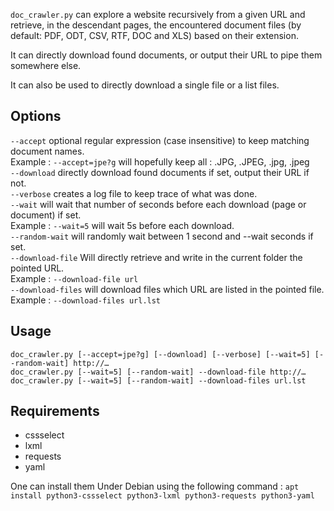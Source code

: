 `doc_crawler.py` can explore a website recursively from a given URL and retrieve, in the
descendant pages, the encountered document files (by default: PDF, ODT, CSV, RTF, DOC and XLS)
based on their extension.

It can directly download found documents, or output their URL to pipe them somewhere else.

It can also be used to directly download a single file or a list files.

## Options
`--accept` optional regular expression (case insensitive) to keep matching document names. \
 Example : `--accept=jpe?g` will hopefully keep all : .JPG, .JPEG, .jpg, .jpeg \
`--download` directly download found documents if set, output their URL if not. \
`--verbose` creates a log file to keep trace of what was done. \
`--wait` will wait that number of seconds before each download (page or document) if set. \
 Example : `--wait=5` will wait 5s before each download. \
`--random-wait` will randomly wait between 1 second and --wait seconds if set. \
`--download-file` Will directly retrieve and write in the current folder the pointed URL. \
 Example : `--download-file url` \
`--download-files` will download files which URL are listed in the pointed file. \
 Example : `--download-files url.lst`

## Usage
`doc_crawler.py [--accept=jpe?g] [--download] [--verbose] [--wait=5] [--random-wait] http://…` \
`doc_crawler.py [--wait=5] [--random-wait] --download-file http://…` \
`doc_crawler.py [--wait=5] [--random-wait] --download-files url.lst`

## Requirements
* cssselect
* lxml
* requests
* yaml

One can install them Under Debian using the following command : `apt install python3-cssselect python3-lxml python3-requests python3-yaml`
